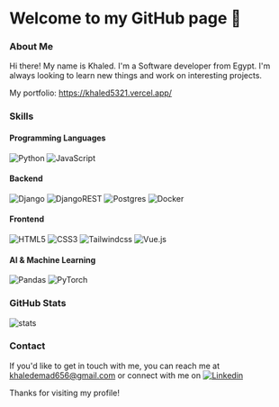 # Welcome to my GitHub page 👋

### About Me

Hi there! My name is Khaled. I'm a Software developer from Egypt. I'm always looking to learn new things and work on interesting projects.

My portfolio: https://khaled5321.vercel.app/

### Skills

#### Programming Languages
![Python](https://img.shields.io/badge/Python-FFD43B?style=for-the-badge&logo=python&logoColor=blue) ![JavaScript](https://img.shields.io/badge/javascript-%23323330.svg?style=for-the-badge&logo=javascript&logoColor=%23F7DF1E)

#### Backend
![Django](https://img.shields.io/badge/django-124151.svg?style=for-the-badge&logo=django&logoColor=white) ![DjangoREST](https://img.shields.io/badge/DJANGO-REST-ff1709?style=for-the-badge&logo=django&logoColor=white) ![Postgres](https://img.shields.io/badge/postgres-%23316192.svg?style=for-the-badge&logo=postgresql&logoColor=white) ![Docker](https://img.shields.io/badge/docker-%230db7ed.svg?style=for-the-badge&logo=docker&logoColor=white)

#### Frontend
![HTML5](https://img.shields.io/badge/html5-%23E34F26.svg?style=for-the-badge&logo=html5&logoColor=white) ![CSS3](https://img.shields.io/badge/css3-%231572B6.svg?style=for-the-badge&logo=css3&logoColor=white) ![Tailwindcss](https://img.shields.io/badge/tailwind-%23563D7C.svg?style=for-the-badge&logo=tailwindcss&logoColor=white) ![Vue.js](https://img.shields.io/badge/vuejs-%2335495e.svg?style=for-the-badge&logo=vuedotjs&logoColor=%234FC08D)

#### AI & Machine Learning
![Pandas](https://img.shields.io/badge/pandas-%23150458.svg?style=for-the-badge&logo=pandas&logoColor=white) ![PyTorch](https://img.shields.io/badge/PyTorch-%23EE4C2C.svg?style=for-the-badge&logo=PyTorch&logoColor=white) 

### GitHub Stats
![stats](https://github-readme-stats-git-masterrstaa-rickstaa.vercel.app/api?username=khaled5321)

### Contact
If you'd like to get in touch with me, you can reach me at [khaledemad656@gmail.com](mailto:khaledemad656@gmail.com) or connect with me on [![Linkedin](https://i.stack.imgur.com/gVE0j.png)](https://www.linkedin.com/in/khaledemad/)
&nbsp;

Thanks for visiting my profile!
